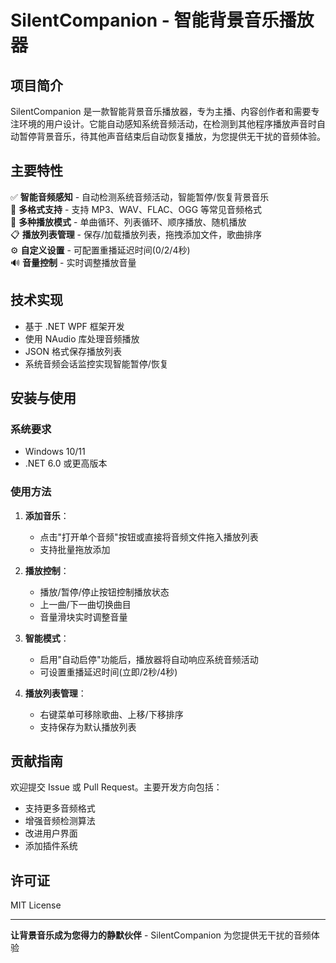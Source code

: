 # SilentCompanion - 智能背景音乐播放器



## 项目简介

SilentCompanion 是一款智能背景音乐播放器，专为主播、内容创作者和需要专注环境的用户设计。它能自动感知系统音频活动，在检测到其他程序播放声音时自动暂停背景音乐，待其他声音结束后自动恢复播放，为您提供无干扰的音频体验。

## 主要特性

✅ **智能音频感知** - 自动检测系统音频活动，智能暂停/恢复背景音乐  
🎵 **多格式支持** - 支持 MP3、WAV、FLAC、OGG 等常见音频格式  
🔄 **多种播放模式** - 单曲循环、列表循环、顺序播放、随机播放  
📋 **播放列表管理** - 保存/加载播放列表，拖拽添加文件，歌曲排序  
⚙️ **自定义设置** - 可配置重播延迟时间(0/2/4秒)  
🔊 **音量控制** - 实时调整播放音量  

## 技术实现

- 基于 .NET WPF 框架开发
- 使用 NAudio 库处理音频播放
- JSON 格式保存播放列表
- 系统音频会话监控实现智能暂停/恢复

## 安装与使用

### 系统要求
- Windows 10/11
- .NET 6.0 或更高版本

### 使用方法
1. **添加音乐**：
   - 点击"打开单个音频"按钮或直接将音频文件拖入播放列表
   - 支持批量拖放添加

2. **播放控制**：
   - 播放/暂停/停止按钮控制播放状态
   - 上一曲/下一曲切换曲目
   - 音量滑块实时调整音量

3. **智能模式**：
   - 启用"自动启停"功能后，播放器将自动响应系统音频活动
   - 可设置重播延迟时间(立即/2秒/4秒)

4. **播放列表管理**：
   - 右键菜单可移除歌曲、上移/下移排序
   - 支持保存为默认播放列表


## 贡献指南

欢迎提交 Issue 或 Pull Request。主要开发方向包括：
- 支持更多音频格式
- 增强音频检测算法
- 改进用户界面
- 添加插件系统

## 许可证

MIT License

---

**让背景音乐成为您得力的静默伙伴** - SilentCompanion 为您提供无干扰的音频体验
